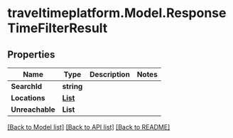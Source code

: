 # traveltimeplatform.Model.ResponseTimeFilterResult
## Properties

Name | Type | Description | Notes
------------ | ------------- | ------------- | -------------
**SearchId** | **string** |  | 
**Locations** | [**List<ResponseTimeFilterLocation>**](ResponseTimeFilterLocation.md) |  | 
**Unreachable** | **List<string>** |  | 

[[Back to Model list]](../README.md#documentation-for-models) [[Back to API list]](../README.md#documentation-for-api-endpoints) [[Back to README]](../README.md)

